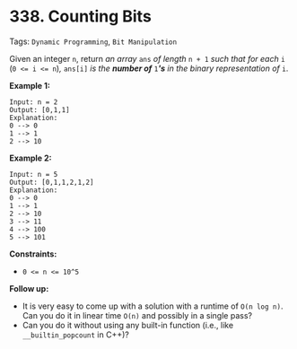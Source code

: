 # 338. Counting Bits

Tags: `Dynamic Programming`, `Bit Manipulation`

Given an integer `n`, return _an array_ `ans` _of length_ `n + 1` _such that for each_ `i` (`0 <= i <= n`)_,_ `ans[i]` _is the **number of**_ `1`_**'s** in the binary representation of_ `i`.

**Example 1:**

```
Input: n = 2
Output: [0,1,1]
Explanation:
0 --> 0
1 --> 1
2 --> 10
```

**Example 2:**

```
Input: n = 5
Output: [0,1,1,2,1,2]
Explanation:
0 --> 0
1 --> 1
2 --> 10
3 --> 11
4 --> 100
5 --> 101
```

**Constraints:**

*   `0 <= n <= 10^5`

**Follow up:**

*   It is very easy to come up with a solution with a runtime of `O(n log n)`. Can you do it in linear time `O(n)` and possibly in a single pass?
*   Can you do it without using any built-in function (i.e., like `__builtin_popcount` in C++)?